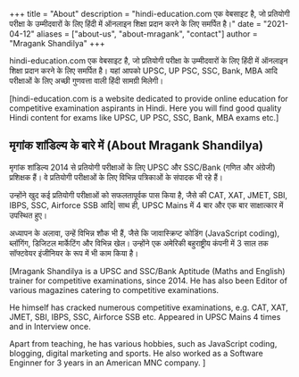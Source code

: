 +++
title = "About"
description = "hindi-education.com एक वेबसाइट है, जो प्रतियोगी परीक्षा के उम्मीदवारों के लिए हिंदी में ऑनलाइन शिक्षा प्रदान करने के लिए समर्पित है।"
date = "2021-04-12"
aliases = ["about-us", "about-mragank", "contact"]
author = "Mragank Shandilya"
+++

hindi-education.com एक वेबसाइट है, जो प्रतियोगी परीक्षा के उम्मीदवारों के लिए हिंदी में ऑनलाइन शिक्षा प्रदान करने के लिए समर्पित है। यहां आपको UPSC, UP PSC, SSC, Bank, MBA आदि परीक्षाओं के लिए अच्छी गुणवत्ता वाली हिंदी सामग्री मिलेगी।

[hindi-education.com is a website dedicated to provide online education for competitive examination aspirants in Hindi. Here you will find good quality Hindi content for exams like UPSC, UP PSC, SSC, Bank, MBA exams etc.]

## मृगांक शांडिल्य के बारे में (About Mragank Shandilya)

मृगांक शांडिल्य 2014 से प्रतियोगी परीक्षाओं के लिए UPSC और SSC/Bank (गणित और अंग्रेजी) प्रशिक्षक हैं। वे प्रतियोगी परीक्षाओं के लिए विभिन्न पत्रिकाओं के संपादक भी रहे हैं।

उन्होंने खुद कई प्रतियोगी परीक्षाओं को सफलतापूर्वक पास किया है, जैसे की CAT, XAT, JMET, SBI, IBPS, SSC, Airforce SSB आदि| साथ ही, UPSC Mains में 4 बार और एक बार साक्षात्कार में उपस्थित हुए।

अध्यापन के अलावा, उन्हें विभिन्न शौक भी हैं, जैसे कि जावास्क्रिप्ट कोडिंग (JavaScript coding), ब्लॉगिंग, डिजिटल मार्केटिंग और विभिन्न खेल। उन्होंने एक अमेरिकी बहुराष्ट्रीय कंपनी में 3 साल तक सॉफ्टवेयर इंजीनियर के रूप में भी काम किया है।

[Mragank Shandilya is a UPSC and SSC/Bank Aptitude (Maths and English) trainer for competitive examinations, since 2014. He has also been Editor of various magazines catering to competitive examinations. 

He himself has cracked numerous competitive examinations, e.g. CAT, XAT, JMET, SBI, IBPS, SSC, Airforce SSB etc. Appeared in UPSC Mains 4 times and in Interview once. 

Apart from teaching, he has various hobbies, such as JavaScript coding, blogging, digital marketing and sports. He also worked as a Software Enginner for 3 years in an American MNC company. ]

